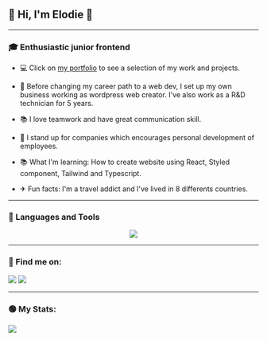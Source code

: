## 👋 Hi, I'm Elodie 👋

---

### 🎓 Enthusiastic junior frontend

- 💻 Click on [my portfolio](https://elodiedaumal-portfolio.netlify.app/) to see a selection of my work and projects.
- 💼 Before changing my career path to a web dev, I set up my own business working as wordpress web creator. I've also work as a R&D technician for 5 years.
- 📚 I love teamwork and have great communication skill.
- 🤝 I stand up for companies which encourages personal development of employees.
- 📚 What I'm learning: How to create website using React, Styled component, Tailwind and Typescript.

- ✈ Fun facts: I'm a travel addict and I've lived in 8 differents countries.

---

### 🧰 Languages and Tools

<p align="center">
  <a href="https://skillicons.dev">
    <img src="https://skillicons.dev/icons?i=git,github,react,nextjs,redux,sass,styledcomponents,tailwind,ts,vscode,wordpress" />
  </a>
</p>

---

### 🔎 Find me on:

<p align="start">
<a align="center" href = "mailto:elodiedaumal@gmail.com"><img src="https://img.shields.io/badge/-Gmail-%23333?style=for-the-badge&logo=gmail&logoColor=white"   target="_blank"></a>
<a align="center" href="https://www.linkedin.com/in/elodie-daumal-90a38b95/" target="blank"><img src="https://img.shields.io/badge/-LinkedIn-%230077B5?style=for-the-badge&logo=linkedin&logoColor=white" target="_blank"></a></p> 



---

### 🟢 My Stats:

<div>
<a href="https://github-readme-stats.vercel.app/api?username=Elodiedaumal">
  <img  align="left" src="https://github-readme-stats.vercel.app/api?username=Elodiedaumal" />
</a>
</div>








 
